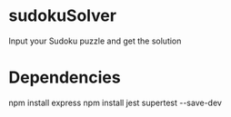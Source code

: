 # sudokuSolver
Input your Sudoku puzzle and get the solution

# Dependencies
npm install express
npm install jest supertest --save-dev

